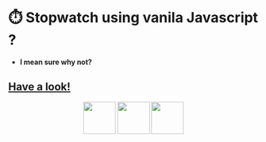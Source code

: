 # ⏱️ Stopwatch using vanila Javascript ?

- **I mean sure why not?**

## <a href="https://tharun0120.github.io/Stopwatch/">Have a look!</a>

<p align="center">
  <img src="https://github.com/tharun0120/tharun0120/blob/main/logos/html5.svg" width="65" height="65"/>
  <img src="https://github.com/tharun0120/tharun0120/blob/main/logos/css.svg" width="65" height="65"/>
  <img src="https://github.com/tharun0120/tharun0120/blob/main/logos/javascript.svg" width="65" height="65"/
</p>

